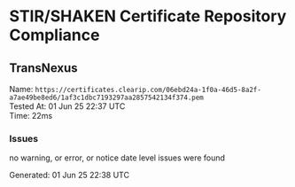 # STIR/SHAKEN Certificate Repository Compliance

## TransNexus

Name: `https://certificates.clearip.com/06ebd24a-1f0a-46d5-8a2f-a7ae49be8ed6/1af3c1dbc7193297aa2857542134f374.pem`\
Tested At: 01 Jun 25 22:37 UTC\
Time: 22ms

### Issues

no warning, or error, or notice date level issues were found

Generated: 01 Jun 25 22:38 UTC
